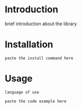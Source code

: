 # Introduction

brief introduction about the library

# Installation

`paste the install command here`

# Usage

`language of use`

```js
paste the code example here
```
